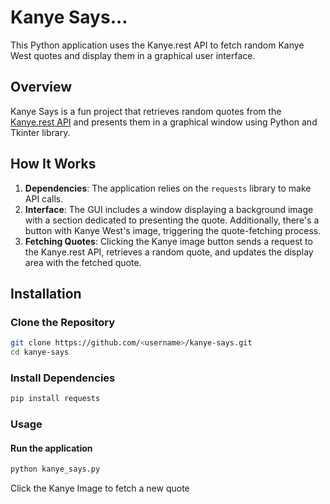 # Kanye Says...

This Python application uses the Kanye.rest API to fetch random Kanye West quotes and display them in a graphical user interface.

## Overview

Kanye Says is a fun project that retrieves random quotes from the [Kanye.rest API](https://kanye.rest/) and presents them in a graphical window using Python and Tkinter library.

## How It Works

1. **Dependencies**: The application relies on the `requests` library to make API calls.
2. **Interface**: The GUI includes a window displaying a background image with a section dedicated to presenting the quote. Additionally, there's a button with Kanye West's image, triggering the quote-fetching process.
3. **Fetching Quotes**: Clicking the Kanye image button sends a request to the Kanye.rest API, retrieves a random quote, and updates the display area with the fetched quote.

## Installation

### Clone the Repository

```bash
git clone https://github.com/<username>/kanye-says.git
cd kanye-says
```

### Install Dependencies

```bash
pip install requests
```

### Usage

#### Run the application

```bash
python kanye_says.py
```
Click the Kanye Image to fetch a new quote


